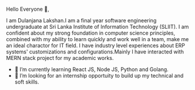 Hello Everyone 👋,

I am Dulanjana Lakshan.I am a final year software engineering undergraduate at Sri Lanka Institute of Information Technology (SLIIT). I am confident about my strong foundation in computer science principles, combined with my ability to learn quickly and work well in a team, make me an ideal charactor for IT field. I have industry level experiences about ERP systems' customizations and configurations.Mainly I have interacted with MERN stack project for my academic works.

- 🌱 I’m currently learning React JS, Node JS, Python and Golang.
- 👯 I’m looking for an internship opportuity to build up my technical and soft skills.


